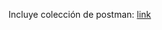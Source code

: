 Incluye colección de postman: [link](https://github.com/cesar-bcyt/duoc-exp2-s6-b/blob/main/Exp2S6%20Actividad%20B.postman_collection.json)
